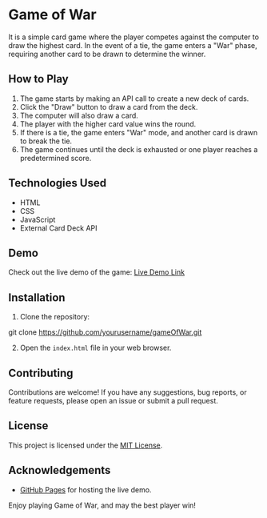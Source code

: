 # Game of War

It is a simple card game where the player competes against the computer to draw the highest card. In the event of a tie, the game enters a "War" phase, requiring another card to be drawn to determine the winner.

## How to Play

1. The game starts by making an API call to create a new deck of cards.
2. Click the "Draw" button to draw a card from the deck.
3. The computer will also draw a card.
4. The player with the higher card value wins the round.
5. If there is a tie, the game enters "War" mode, and another card is drawn to break the tie.
6. The game continues until the deck is exhausted or one player reaches a predetermined score.

## Technologies Used

- HTML
- CSS
- JavaScript
- External Card Deck API

## Demo

Check out the live demo of the game: [Live Demo Link](https://pcapid3v.github.io/gameOfWar/)

## Installation

1. Clone the repository:

git clone https://github.com/yourusername/gameOfWar.git

2. Open the `index.html` file in your web browser.

## Contributing

Contributions are welcome! If you have any suggestions, bug reports, or feature requests, please open an issue or submit a pull request.

## License

This project is licensed under the [MIT License](LICENSE).

## Acknowledgements

- [GitHub Pages](https://pcapid3v.github.io/gameOfWar/) for hosting the live demo.

Enjoy playing Game of War, and may the best player win!

